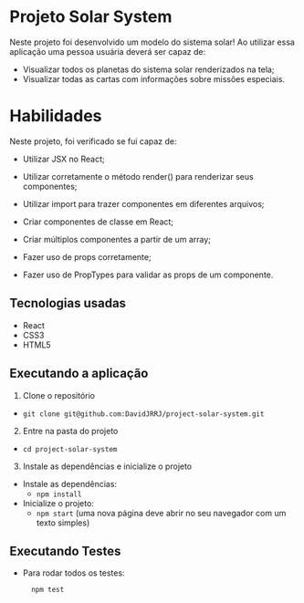 # Projeto Solar System

Neste projeto foi desenvolvido um modelo do sistema solar! Ao utilizar essa aplicação uma pessoa usuária deverá ser capaz de:

* Visualizar todos os planetas do sistema solar renderizados na tela;
* Visualizar todas as cartas com informações sobre missões especiais.

# Habilidades

Neste projeto, foi verificado se fui capaz de:

* Utilizar JSX no React;

* Utilizar corretamente o método render() para renderizar seus componentes;

* Utilizar import para trazer componentes em diferentes arquivos;

* Criar componentes de classe em React;

* Criar múltiplos componentes a partir de um array;

* Fazer uso de props corretamente;

* Fazer uso de PropTypes para validar as props de um componente.



## Tecnologias usadas

* React
* CSS3
* HTML5

## Executando a aplicação

1. Clone o repositório
- `git clone git@github.com:DavidJRRJ/project-solar-system.git`

2. Entre na pasta do projeto
- `cd project-solar-system`

3. Instale as dependências e inicialize o projeto

- Instale as dependências:
  - `npm install`
- Inicialize o projeto:
  - `npm start` (uma nova página deve abrir no seu navegador com um texto simples)

## Executando Testes

* Para rodar todos os testes:

  ```
    npm test
  ```
